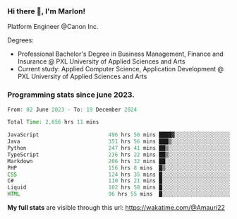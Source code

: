 
### Hi there 👋, I'm Marlon!

Platform Engineer @Canon Inc.

Degrees: 
- Professional Bachelor's Degree in Business Management, Finance and Insurance @ PXL University of Applied Sciences and Arts
- Current study: Applied Computer Science, Application Development @ PXL University of Applied Sciences and Arts

### Programming stats since june 2023.
<!--START_SECTION:waka-->

```java
From: 02 June 2023 - To: 19 December 2024

Total Time: 2,656 hrs 11 mins

JavaScript                      496 hrs 56 mins ████▓░░░░░░░░░░░░░░░░░░░░   18.36 %
Java                            351 hrs 56 mins ███▒░░░░░░░░░░░░░░░░░░░░░   13.00 %
Python                          247 hrs 41 mins ██▒░░░░░░░░░░░░░░░░░░░░░░   09.15 %
TypeScript                      236 hrs 22 mins ██▒░░░░░░░░░░░░░░░░░░░░░░   08.73 %
Markdown                        206 hrs 32 mins ██░░░░░░░░░░░░░░░░░░░░░░░   07.63 %
PHP                             156 hrs 8 mins  █▒░░░░░░░░░░░░░░░░░░░░░░░   05.77 %
CSS                             124 hrs 35 mins █░░░░░░░░░░░░░░░░░░░░░░░░   04.60 %
C#                              110 hrs 21 mins █░░░░░░░░░░░░░░░░░░░░░░░░   04.08 %
Liquid                          102 hrs 58 mins █░░░░░░░░░░░░░░░░░░░░░░░░   03.80 %
HTML                            96 hrs 55 mins  █░░░░░░░░░░░░░░░░░░░░░░░░   03.58 %
```

<!--END_SECTION:waka-->
**My full stats** are visible through this url: https://wakatime.com/@Amauri22

